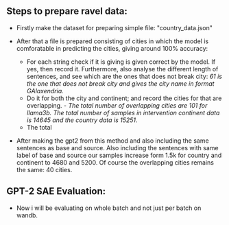 ## Steps to prepare ravel data:

* Firstly make the dataset for preparing simple file: "country_data.json"
* After that a file is prepared consisting of cities in which the model is comforatable in predicting the cities, giving around 100% accuracy:
   * For each string check if it is giving is given correct by the model. If yes, then record it. Furthermore, also analyse the different length of sentences, and see which are the ones that does not break city: *61 is the one that does not break city and gives the city name in format GAlaxendria.* 
   * Do it for both the city and continent; and record the cities for that are overlapping. - *The total number of overlapping cities are 101 for llama3b. The total number of samples in intervention continent data is 14645 and the country data is 15251*. 
   * The total

* After making the gpt2 from this method and also including the same sentences as base and source. Also including the sentences with same label of base and source our samples increase form 1.5k for country and continent to 4680 and 5200. Of course the overlapping cities remains the same: 40 cities. 

## GPT-2 SAE Evaluation:

* Now i will be evaluating on whole batch and not just per batch on wandb. 

